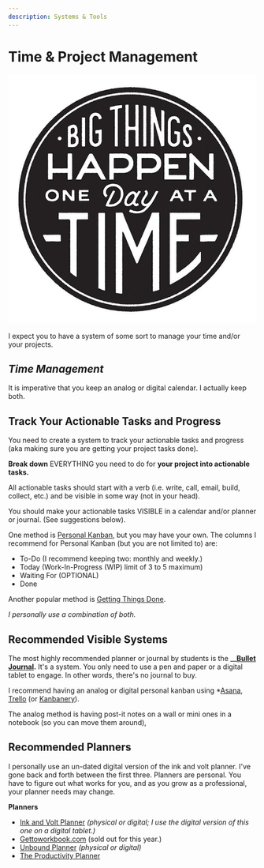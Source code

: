 ```yaml
---
description: Systems & Tools
---
```


# Time & Project Management

![Big Things Happen One Day At A Time llustration by Jolby from gettoworkbook](../.gitbook/assets/gettoworkbook_big-things-happen-one-day-at-a-time.jpg)

I expect you to have a system of some sort to manage your time and/or your projects.

## _Time Management_

It is imperative that you keep an analog or digital calendar. I actually keep both.

## Track Your Actionable Tasks and Progress

You need to create a system to track your actionable tasks and progress \(aka making sure you are getting your project tasks done\).

**Break down** EVERYTHING you need to do for **your project into actionable tasks.**   
  
All actionable tasks should start with a verb \(i.e. write, call, email, build, collect, etc.\) and be visible in some way \(not in your head\).

You should make your actionable tasks VISIBLE in a calendar and/or planner or journal. \(See suggestions below\).

One method is [Personal Kanban](http://personalkanban.com/pk/personal-kanban-101/), but you may have your own. The columns I recommend for Personal Kanban \(but you are not limited to\) are:

* To-Do \(I recommend keeping two: monthly and weekly.\)
* Today \(Work-In-Progress \(WIP\) limit of 3 to 5 maximum\)
* Waiting For \(OPTIONAL\)
* Done

Another popular method is [Getting Things Done](https://gettingthingsdone.com/what-is-gtd/). 

_I personally use a combination of both._

## Recommended Visible Systems

The most highly recommended planner or journal by students is the __[**Bullet Journal**](https://bulletjournal.com/)**.** It's a system. You only need to use a pen and paper or a digital tablet to engage. In other words, there's no journal to buy.

I recommend having an analog or digital personal kanban using \*[Asana](https://asana.com/), [Trello](https://trello.com/) \(or [Kanbanery](https://kanbanery.com/)\).

The analog method is having post-it notes on a wall or mini ones in a notebook \(so you can move them around\),

## Recommended Planners

I personally use an un-dated digital version of the ink and volt planner. I've gone back and forth between the first three. Planners are personal. You have to figure out what works for you, and as you grow as a professional, your planner needs may change. 

**Planners**

* [Ink and Volt Planner](https://inkandvolt.com/product/volt-planner/) _\(physical or digital; I use the digital version of this one on a digital tablet.\)_
* [Gettoworkbook.com](https://www.gettoworkbook.com/photos) \(sold out for this year.\)
* [Unbound Planner](https://unboundplanner.com/collections/frontpage) _\(physical or digital\)_
* [The Productivity Planner](https://www.intelligentchange.com/products/the-productivity-planner)

